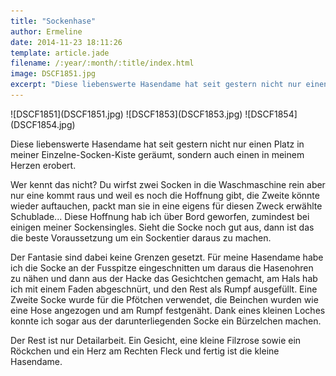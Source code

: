 ```yaml
---
title: "Sockenhase"
author: Ermeline
date: 2014-11-23 18:11:26
template: article.jade
filename: /:year/:month/:title/index.html
image: DSCF1851.jpg
excerpt: "Diese liebenswerte Hasendame hat seit gestern nicht nur einen Platz in meiner Einzelne-Socken-Kiste geräumt, sondern auch einen in meinem Herzen erobert."
---
```


<div id='slides' class='slideshow'>
![DSCF1851](DSCF1851.jpg)
![DSCF1853](DSCF1853.jpg)
![DSCF1854](DSCF1854.jpg)
</div>

Diese liebenswerte Hasendame hat seit gestern nicht nur einen Platz in
meiner Einzelne-Socken-Kiste geräumt, sondern auch einen in meinem
Herzen erobert.

Wer kennt das nicht? Du wirfst zwei Socken in die Waschmaschine rein
aber nur eine kommt raus und weil es noch die Hoffnung gibt, die Zweite
könnte wieder auftauchen, packt man sie in eine eigens für diesen Zweck
erwählte Schublade... Diese Hoffnung hab ich über Bord geworfen,
zumindest bei einigen meiner Sockensingles. Sieht die Socke noch gut
aus, dann ist das die beste Voraussetzung um ein Sockentier daraus zu
machen.

Der Fantasie sind dabei keine Grenzen gesetzt. Für meine Hasendame habe
ich die Socke an der Fusspitze eingeschnitten um daraus die Hasenohren
zu nähen und dann aus der Hacke das Gesichtchen gemacht, am Hals hab ich
mit einem Faden abgeschnürt, und den Rest als Rumpf ausgefüllt. Eine
Zweite Socke wurde für die Pfötchen verwendet, die Beinchen wurden wie
eine Hose angezogen und am Rumpf festgenäht. Dank eines kleinen Loches
konnte ich sogar aus der darunterliegenden Socke ein Bürzelchen machen.

Der Rest ist nur Detailarbeit. Ein Gesicht, eine kleine Filzrose sowie
ein Röckchen und ein Herz am Rechten Fleck und fertig ist die kleine
Hasendame.
